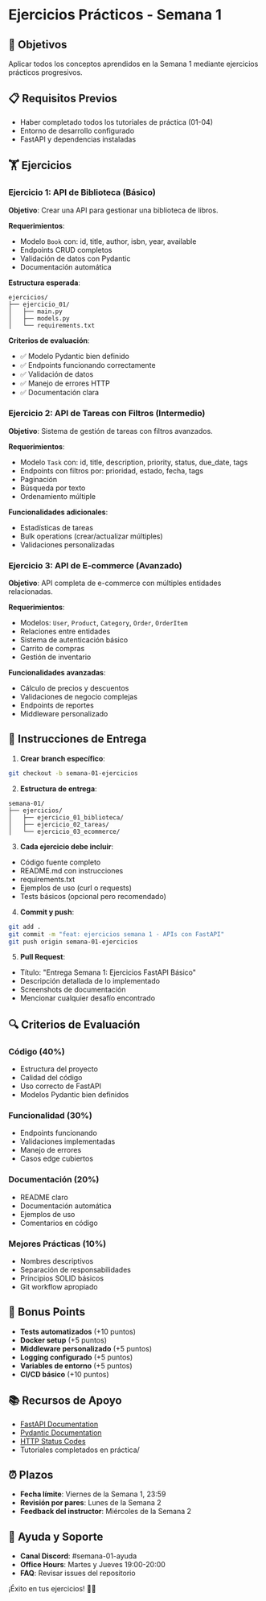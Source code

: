 # Ejercicios Prácticos - Semana 1

## 🎯 Objetivos

Aplicar todos los conceptos aprendidos en la Semana 1 mediante ejercicios prácticos progresivos.

## 📋 Requisitos Previos

- Haber completado todos los tutoriales de práctica (01-04)
- Entorno de desarrollo configurado
- FastAPI y dependencias instaladas

## 🏋️ Ejercicios

### Ejercicio 1: API de Biblioteca (Básico)

**Objetivo**: Crear una API para gestionar una biblioteca de libros.

**Requerimientos**:

- Modelo `Book` con: id, title, author, isbn, year, available
- Endpoints CRUD completos
- Validación de datos con Pydantic
- Documentación automática

**Estructura esperada**:

```
ejercicios/
├── ejercicio_01/
│   ├── main.py
│   ├── models.py
│   └── requirements.txt
```

**Criterios de evaluación**:

- ✅ Modelo Pydantic bien definido
- ✅ Endpoints funcionando correctamente
- ✅ Validación de datos
- ✅ Manejo de errores HTTP
- ✅ Documentación clara

### Ejercicio 2: API de Tareas con Filtros (Intermedio)

**Objetivo**: Sistema de gestión de tareas con filtros avanzados.

**Requerimientos**:

- Modelo `Task` con: id, title, description, priority, status, due_date, tags
- Endpoints con filtros por: prioridad, estado, fecha, tags
- Paginación
- Búsqueda por texto
- Ordenamiento múltiple

**Funcionalidades adicionales**:

- Estadísticas de tareas
- Bulk operations (crear/actualizar múltiples)
- Validaciones personalizadas

### Ejercicio 3: API de E-commerce (Avanzado)

**Objetivo**: API completa de e-commerce con múltiples entidades relacionadas.

**Requerimientos**:

- Modelos: `User`, `Product`, `Category`, `Order`, `OrderItem`
- Relaciones entre entidades
- Sistema de autenticación básico
- Carrito de compras
- Gestión de inventario

**Funcionalidades avanzadas**:

- Cálculo de precios y descuentos
- Validaciones de negocio complejas
- Endpoints de reportes
- Middleware personalizado

## 📝 Instrucciones de Entrega

1. **Crear branch específico**:

```bash
git checkout -b semana-01-ejercicios
```

2. **Estructura de entrega**:

```
semana-01/
├── ejercicios/
│   ├── ejercicio_01_biblioteca/
│   ├── ejercicio_02_tareas/
│   └── ejercicio_03_ecommerce/
```

3. **Cada ejercicio debe incluir**:

- Código fuente completo
- README.md con instrucciones
- requirements.txt
- Ejemplos de uso (curl o requests)
- Tests básicos (opcional pero recomendado)

4. **Commit y push**:

```bash
git add .
git commit -m "feat: ejercicios semana 1 - APIs con FastAPI"
git push origin semana-01-ejercicios
```

5. **Pull Request**:

- Título: "Entrega Semana 1: Ejercicios FastAPI Básico"
- Descripción detallada de lo implementado
- Screenshots de documentación
- Mencionar cualquier desafío encontrado

## 🔍 Criterios de Evaluación

### Código (40%)

- Estructura del proyecto
- Calidad del código
- Uso correcto de FastAPI
- Modelos Pydantic bien definidos

### Funcionalidad (30%)

- Endpoints funcionando
- Validaciones implementadas
- Manejo de errores
- Casos edge cubiertos

### Documentación (20%)

- README claro
- Documentación automática
- Ejemplos de uso
- Comentarios en código

### Mejores Prácticas (10%)

- Nombres descriptivos
- Separación de responsabilidades
- Principios SOLID básicos
- Git workflow apropiado

## 🎁 Bonus Points

- **Tests automatizados** (+10 puntos)
- **Docker setup** (+5 puntos)
- **Middleware personalizado** (+5 puntos)
- **Logging configurado** (+5 puntos)
- **Variables de entorno** (+5 puntos)
- **CI/CD básico** (+10 puntos)

## 📚 Recursos de Apoyo

- [FastAPI Documentation](https://fastapi.tiangolo.com/)
- [Pydantic Documentation](https://pydantic-docs.helpmanual.io/)
- [HTTP Status Codes](https://httpstatuses.com/)
- Tutoriales completados en práctica/

## ⏰ Plazos

- **Fecha límite**: Viernes de la Semana 1, 23:59
- **Revisión por pares**: Lunes de la Semana 2
- **Feedback del instructor**: Miércoles de la Semana 2

## 🤝 Ayuda y Soporte

- **Canal Discord**: #semana-01-ayuda
- **Office Hours**: Martes y Jueves 19:00-20:00
- **FAQ**: Revisar issues del repositorio

¡Éxito en tus ejercicios! 💪🚀
